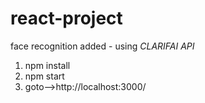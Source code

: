 # react-project 
face recognition added - using *CLARIFAI API*

1. npm install
2. npm start
3. goto-->http://localhost:3000/
